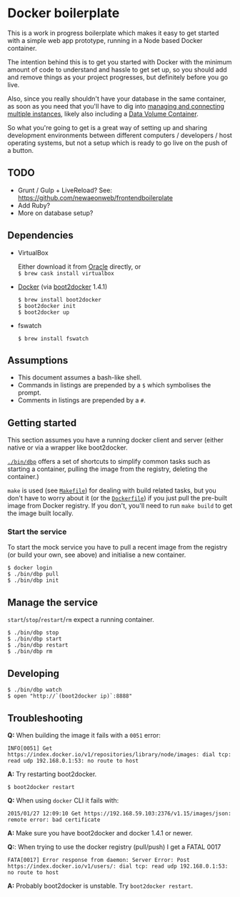 # Docker boilerplate

This is a work in progress boilerplate which makes it easy to get started with
a simple web app prototype, running in a Node based Docker container.

The intention behind this is to get you started with Docker with the minimum
amount of code to understand and hassle to get set up, so you should add and
remove things as your project progresses, but definitely before you go live.

Also, since you really shouldn't have your database in the same container, as
soon as you need that you'll have to dig into [managing and connecting multiple instances](https://docs.docker.com/userguide/dockerlinks/), likely also including a [Data Volume Container](https://docs.docker.com/userguide/dockervolumes/).

So what you're going to get is a great way of setting up and sharing development
environments between different computers / developers / host operating systems,
but not a setup which is ready to go live on the push of a button.

## TODO

* Grunt / Gulp + LiveReload? See: https://github.com/newaeonweb/frontendboilerplate
* Add Ruby?
* More on database setup?

## Dependencies

* VirtualBox

    Either download it from [Oracle](http://www.oracle.com/technetwork/server-storage/virtualbox/downloads/index.html) directly, or  
    `$ brew cask install virtualbox`

* [Docker](https://www.docker.com/) (via [boot2docker](http://boot2docker.io/) 1.4.1)

    `$ brew install boot2docker`  
    `$ boot2docker init`  
    `$ boot2docker up`

* fswatch

    `$ brew install fswatch`

## Assumptions

* This document assumes a bash-like shell.
* Commands in listings are prepended by a `$` which symbolises the prompt.
* Comments in listings are prepended by a `#`.

## Getting started

This section assumes you have a running docker client and server (either native
or via a wrapper like boot2docker.

[`./bin/dbp`](bin/dbp) offers a set of shortcuts to simplify common tasks such
as starting a container, pulling the image from the registry, deleting the
container.)

`make` is used (see [`Makefile`](Makefile)) for dealing with build related tasks,
but you don't have to worry about it (or the [`Dockerfile`](Dockerfile)) if you
just pull the pre-built image from Docker registry. If you don't, you'll need to
run `make build` to get the image built locally.

### Start the service

To start the mock service you have to pull a recent image from the registry (or
build your own, see above) and initialise a new container.

	$ docker login
    $ ./bin/dbp pull
    $ ./bin/dbp init

## Manage the service

`start`/`stop`/`restart`/`rm` expect a running container.

    $ ./bin/dbp stop
    $ ./bin/dbp start
    $ ./bin/dbp restart
    $ ./bin/dbp rm

## Developing

    $ ./bin/dbp watch
    $ open "http://`(boot2docker ip)`:8888"

## Troubleshooting

**Q:** When building the image it fails with a `0051` error:

    INFO[0051] Get https://index.docker.io/v1/repositories/library/node/images: dial tcp: read udp 192.168.0.1:53: no route to host

**A:** Try restarting boot2docker.

    $ boot2docker restart

**Q:** When using `docker` CLI it fails with:

    2015/01/27 12:09:10 Get https://192.168.59.103:2376/v1.15/images/json: remote error: bad certificate

**A:** Make sure you have boot2docker and docker 1.4.1 or newer.

**Q:**: When trying to use the docker registry (pull/push) I get a FATAL 0017

    FATA[0017] Error response from daemon: Server Error: Post https://index.docker.io/v1/users/: dial tcp: read udp 192.168.0.1:53: no route to host

**A:** Probably boot2docker is unstable. Try `boot2docker restart`.
